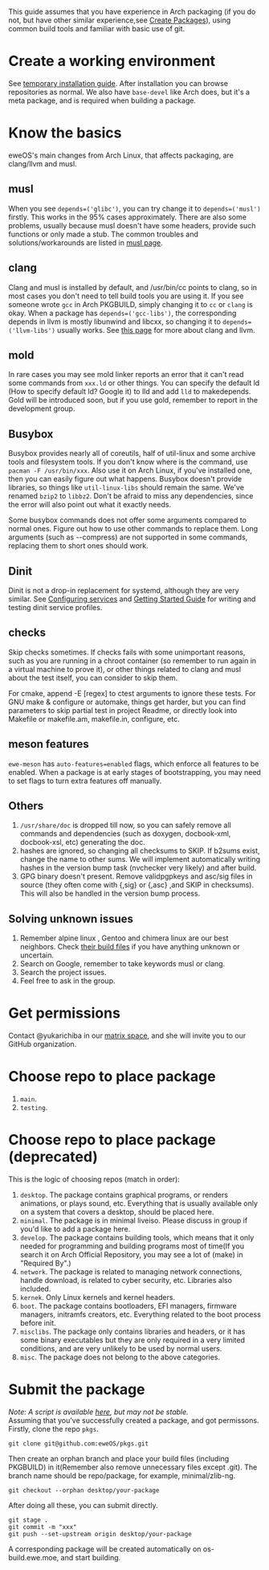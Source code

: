 This guide assumes that you have experience in Arch packaging (if you do not, but have other similar experience,see [Create Packages](https://os-wiki.ewe.moe/A%20quick%20tour%20through%20writing%20PKGBUILD.md)), using common build tools and familiar with basic use of git.

# Create a working environment
See [temporary installation guide](https://os-wiki.ewe.moe/temporary-installation-guide.md). After installation you can browse repositories as normal. We also have `base-devel` like Arch does, but it's a meta package, and is required when building a package.

# Know the basics
eweOS's main changes from Arch Linux, that affects packaging, are clang/llvm and musl.      

## musl
When you see `depends=('glibc')`, you can try change it to `depends=('musl')` firstly. This works in the 95% cases approximately. There are also some problems, usually because musl doesn't have some headers, provide such functions or only made a stub. The common troubles and solutions/workarounds are listed in [musl page](https://os-wiki.ewe.moe/musl).

## clang
Clang and musl is installed by default, and /usr/bin/cc points to clang, so in most cases you don't need to tell build tools you are using it. If you see someone wrote `gcc` in Arch PKGBUILD, simply changing it to `cc` or `clang` is okay. When a package has `depends=('gcc-libs')`, the corresponding depends in llvm is mostly libunwind and libcxx, so changing it to `depends=('llvm-libs')` usually works. See [this page](https://os-wiki.ewe.moe/llvm) for more about clang and llvm.

## mold
In rare cases you may see mold linker reports an error that it can't read some commands from `xxx.ld` or other things. You can specify the default ld (How to specify default ld? Google it) to lld and add `lld` to makedepends. Gold will be introduced soon, but if you use gold, remember to report in the development group.

## Busybox
Busybox provides nearly all of coreutils, half of util-linux and some archive tools and filesystem tools. If you don't know where is the command, use `pacman -F /usr/bin/xxx`. Also use it on Arch Linux, if you've installed one, then you can easily figure out what happens. Busybox doesn't provide libraries, so things like `util-linux-libs` should remain the same. We've renamed `bzip2` to `libbz2`. Don't be afraid to miss any dependencies, since the error will also point out what it exactly needs.

Some busybox commands does not offer some arguments compared to normal ones. Figure out how to use other commands to replace them. Long arguments (such as --compress) are not supported in some commands, replacing them to short ones should work.

## Dinit
Dinit is not a drop-in replacement for systemd, although they are very similar. See [Configuring services](https://github.com/davmac314/dinit#configuring-services) and [Getting Started Guide](https://github.com/davmac314/dinit/blob/master/doc/getting_started.md) for writing and testing dinit service profiles.

## checks
Skip checks sometimes. If checks fails with some unimportant reasons, such as you are running in a chroot container (so remember to run again in a virtual machine to prove it), or other things related to clang and musl about the test itself, you can consider to skip them.

For cmake, append -E [regex] to ctest arguments to ignore these tests. For GNU make & configure or automake, things get harder, but you can find parameters to skip partial test in project Readme, or directly look into Makefile or makefile.am, makefile.in, configure, etc. 

## meson features

`ewe-meson` has `auto-features=enabled` flags, which enforce all features to be enabled. When a package is at early stages of bootstrapping, you may need to set flags to turn extra features off manually.

## Others
1. `/usr/share/doc` is dropped till now, so you can safely remove all commands and dependencies (such as doxygen, docbook-xml, docbook-xsl, etc) generating the doc.
2. hashes are ignored, so changing all checksums to SKIP. If b2sums exist, change the name to other sums. We will implement automatically writing hashes in the version bump task (nvchecker very likely) and after build.
3. GPG binary doesn't present. Remove validpgpkeys and asc/sig files in source (they often come with {,sig} or {,asc} ,and SKIP in checksums). This will also be handled in the version bump process.

## Solving unknown issues
1. Remember alpine linux , Gentoo and chimera linux are our best neighbors. Check [their build files](https://os-wiki.ewe.moe/Other%20similar%20distros%20and%20projects.md) if you have anything unknown or uncertain.
2. Search on Google, remember to take keywords musl or clang.
3. Search the project issues.
4. Feel free to ask in the group.

# Get permissions
Contact @yukarichiba in our [matrix space](https://matrix.to/#/#os:ewe.moe), and she will invite you to our GitHub organization.

# Choose repo to place package

1. `main`.
2. `testing`.

# Choose repo to place package (deprecated)

This is the logic of choosing repos (match in order):        
1. `desktop`. The package contains graphical programs, or renders animations, or plays sound, etc. Everything that is usually available only on a system that covers a desktop, should be placed here.
2. `minimal`. The package is in minimal liveiso. Please discuss in group if you'd like to add a package here.
3. `develop`. The package contains building tools, which means that it only needed for programming and building programs most of time(If you search it on Arch Official Repository, you may see a lot of (make) in "Required By".)
4. `network`. The package is related to managing network connections, handle download, is related to cyber security, etc. Libraries also included.
5. `kernek`. Only Linux kernels and kernel headers.
6. `boot`. The package contains bootloaders, EFI managers, firmware managers, initramfs creators, etc. Everything related to the boot process before init.
7. `misclibs`. The package only contains libraries and headers, or it has some binary executables but they are only required in a very limited conditions, and are very unlikely to be used by normal users.
8. `misc`. The package does not belong to the above categories.

# Submit the package
_Note: A script is available [here](https://github.com/eweOS/useful-scripts/blob/main/pkg-submit/pkg-submit.sh), but may not be stable._         
Assuming that you've successfully created a package, and got permissons.        
Firstly, clone the repo `pkgs`.
```
git clone git@github.com:eweOS/pkgs.git
```
Then create an orphan branch and place your build files (including PKGBUILD) in it(Remember also remove unnecessary files except .git). The branch name should be repo/package, for example, minimal/zlib-ng.
```
git checkout --orphan desktop/your-package
```
After doing all these, you can submit directly.
```
git stage .
git commit -m "xxx"
git push --set-upstream origin desktop/your-package
```
A corresponding package will be created automatically on os-build.ewe.moe, and start building.